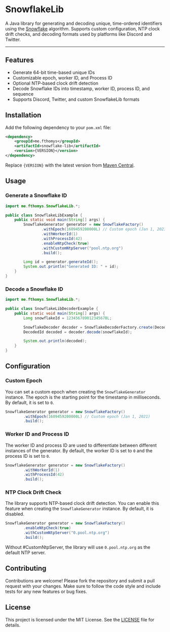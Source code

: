 # SnowflakeLib
A Java library for generating and decoding unique, time-ordered identifiers using the 
[Snowflake](https://en.wikipedia.org/wiki/Snowflake_ID) algorithm. 
Supports custom configuration, NTP clock drift checks, 
and decoding formats used by platforms like Discord and Twitter.

---

## Features
- Generate 64-bit time-based unique IDs
- Customizable epoch, worker ID, and Process ID
- Optional NTP-based clock drift detection
- Decode Snowflake IDs into timestamp, worker ID, process ID, and sequence
- Supports Discord, Twitter, and custom SnowflakeLib formats

## Installation
Add the following dependency to your `pom.xml` file:

```xml
<dependency>
    <groupId>me.fthomys</groupId>
    <artifactId>snowflake-lib</artifactId>
    <version>{VERSION}</version>
</dependency>
```
Replace `{VERSION}` with the latest version from
[Maven Central](https://search.maven.org/artifact/me.fthomys/snowflake-lib).

## Usage

### Generate a Snowflake ID
```java
import me.fthomys.SnowflakeLib.*;

public class SnowflakeLibExample {
    public static void main(String[] args) {
        SnowflakeGenerator generator = new SnowflakeFactory()
                .withEpoch(1609459200000L) // Custom epoch (Jan 1, 2021)
                .withWorkerId(1)
                .withProcessId(42)
                .enableNtpCheck(true)
                .withCustomNtpServer("pool.ntp.org")
                .build();

        Long id = generator.generateId();
        System.out.println("Generated ID: " + id);
    }
}
```

### Decode a Snowflake ID
```java
import me.fthomys.SnowflakeLib.*;

public class SnowflakeLibDecoderExample {
    public static void main(String[] args) {
        Long snowflakeId = 123456789012345678L;

        SnowflakeDecoder decoder = SnowflakeDecoderFactory.create(DecoderType.DISCORD);
        DecodedId decoded = decoder.decode(snowflakeId);

        System.out.println(decoded);
    }
}
```

## Configuration
### Custom Epoch
You can set a custom epoch when creating the `SnowflakeGenerator` instance. The epoch is the starting point for the timestamp in milliseconds. By default, it is set to `0`.

```java
SnowflakeGenerator generator = new SnowflakeFactory()
        .withEpoch(1609459200000L) // Custom epoch (Jan 1, 2021)
        .build();
```
### Worker ID and Process ID
The worker ID and process ID are used to differentiate between different instances of the generator. By default, the worker ID is set to `0` and the process ID is set to `0`.

```java
SnowflakeGenerator generator = new SnowflakeFactory()
        .withWorkerId(1)
        .withProcessId(42)
        .build();
```

### NTP Clock Drift Check

The library supports NTP-based clock drift detection. You can enable this feature when creating the `SnowflakeGenerator` instance. By default, it is disabled.

```java
SnowflakeGenerator generator = new SnowflakeFactory()
        .enableNtpCheck(true)
        .withCustomNtpServer("0.pool.ntp.org")
        .build();
```

Without #CustomNtpServer, the library will use `0.pool.ntp.org` as the default NTP server.

## Contributing
Contributions are welcome! Please fork the repository and submit a pull request with your changes.
Make sure to follow the code style and include tests for any new features or bug fixes.

## License
This project is licensed under the MIT License. See the [LICENSE](LICENSE) file for details.
